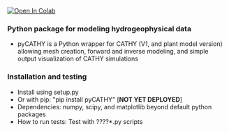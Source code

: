 [![Open In Colab](https://colab.research.google.com/assets/colab-badge.svg)](https://colab.research.google.com/drive/1Zl-VpMbrESu9MbeNpgUvXS6nfluno_dG#scrollTo=be0ef8fe-51bb-4d86-b00a-fa027c286ecf)

### Python package for modeling hydrogeophysical data ###

* pyCATHY is a Python wrapper for CATHY (V1, and plant model version) allowing mesh creation, forward and inverse modeling, and simple output visualization of CATHY simulations

### Installation and testing ###

* Install using setup.py
* Or with pip: "pip install pyCATHY" [**NOT YET DEPLOYED**]
* Dependencies: numpy, scipy, and matplotlib beyond default python packages
* How to run tests: Test with ??\??*.py scripts
